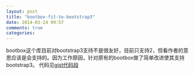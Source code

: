```yaml
---
layout: post
title: "bootbox-fit-to-bootstrap3"
date: 2014-03-24 09:57
comments: true
categories: 
---
```


bootbox这个库目前对bootstrap3支持不是很友好，目前只支持2，但看作者的意思应该是会支持的。因为工作原因，针对原有的bootbox做了简单改进使其支持bootstrap3。
代码见[gist代码段](https://gist.github.com/wikimo/9732841)